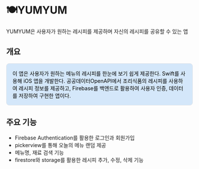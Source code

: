 # 🍽️YUMYUM

YUMYUM은 사용자가 원하는 레시피를 제공하며 자신의 레시피를 공유할 수 있는 앱

## 개요
<div style="border: 1px solid #e1e4e8; color:#000000; padding: 16px; border-radius: 8px; background-color: #d4e7fa;">
이 앱은 사용자가 원하는 메뉴의 레시피를 한눈에 보기 쉽게 제공한다. Swift를 사용해 iOS 앱을 개발한다. 공공데이터OpenAPI에서 조리식품의 레시피를 사용하여 레시피 정보를 제공하고, Firebase를 백엔드로 활용하여 사용자 인증, 데이터를 저장하여 구현한 앱이다.</div>

## 주요 기능
- Firebase Authentication를 활용한 로그인과 회원가입
- pickerview를 통해 오늘의 메뉴 랜덤 제공
- 메뉴명, 재료 검색 기능
- firestore와 storage를 활용한 레시피 추가, 수정, 삭제 기능
